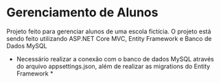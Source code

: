 # Gerenciamento de Alunos
Projeto feito para gerenciar alunos de uma escola fictícia. O projeto está sendo feito utilizando ASP.NET Core MVC, Entity Framework e Banco de Dados MySQL
* Necessário realizar a conexão com o banco de dados MySQL através do arquivo appsettings.json, além de realizar as migrations do Entity Framework *

